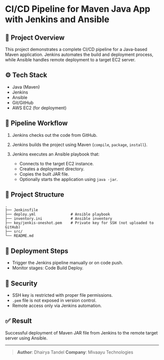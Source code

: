 # CI/CD Pipeline for Maven Java App with Jenkins and Ansible

## 📌 Project Overview

This project demonstrates a complete CI/CD pipeline for a Java-based Maven application. Jenkins automates the build and deployment process, while Ansible handles remote deployment to a target EC2 server.

## ⚙️ Tech Stack

* Java (Maven)
* Jenkins
* Ansible
* Git/GitHub
* AWS EC2 (for deployment)

## 💠 Pipeline Workflow

1. Jenkins checks out the code from GitHub.
2. Jenkins builds the project using Maven (`compile`, `package`, `install`).
3. Jenkins executes an Ansible playbook that:

   * Connects to the target EC2 instance.
   * Creates a deployment directory.
   * Copies the built JAR file.
   * Optionally starts the application using `java -jar`.

## 📂 Project Structure

```
.
├── Jenkinsfile
├── deploy.yml                # Ansible playbook
├── inventory.ini             # Ansible inventory
├── key/jenkis-oneshot.pem    # Private key for SSH (not uploaded to GitHub)
├── src/
└── README.md
```

## 🚀 Deployment Steps

* Trigger the Jenkins pipeline manually or on code push.
* Monitor stages:   Code
                    Build
                    Deploy.

## 🔐 Security

* SSH key is restricted with proper file permissions.
* `.pem` file is not exposed in version control.
* Remote access only via Jenkins automation.

## ✅ Result

Successful deployment of Maven JAR file from Jenkins to the remote target server using Ansible.

---

> **Author**: Dhairya Tandel
> **Company**: Mivaayu Technologies
